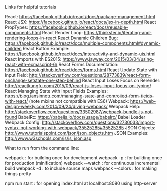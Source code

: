 Links for helpful tutorials 

React: https://facebook.github.io/react/docs/package-management.html
React JSX: https://facebook.github.io/react/docs/jsx-in-depth.html
React PropTypes: https://facebook.github.io/react/docs/reusable-components.html
React Render Loop: https://thinkster.io/iterating-and-rendering-loops-in-react
React Dynamic Children Bug: https://facebook.github.io/react/docs/multiple-components.html#dynamic-children
React Button Example: https://facebook.github.io/react/docs/interactivity-and-dynamic-uis.html
React Imports with ES2015: https://www.jayway.com/2015/03/04/using-react-with-ecmascript-6/
React Forms Documentation: https://facebook.github.io/react/docs/forms.html
React Update State with Input Field: http://stackoverflow.com/questions/28773839/react-form-onchange-setstate-one-step-behind
React Input Loses Focus on Rerender: http://reactkungfu.com/2015/09/react-js-loses-input-focus-on-typing/
React Managing State with Input Fields Examples: https://blog.iansinnott.com/managing-state-and-controlled-form-fields-with-react/ (note mixins not compatible with ES6)
Webpack: https://web-design-weekly.com/2014/09/24/diving-webpack/
Webpack Help: http://stackoverflow.com/questions/33502987/webpack-bundle-js-not-found
BabelRc: https://babeljs.io/docs/usage/babelrc/
Babel Loader Webpack Config: http://stackoverflow.com/questions/32730033/import-syntax-not-working-with-webpack/35525285#35525285
JSON Objects: http://www.tutorialspoint.com/json/json_objects.htm
JSON Examples: http://www.w3schools.com/js/js_json.asp

What to run from the command line:

webpack : for building once for development
webpack -p : for building once for production (minification)
webpack --watch : for continuous incremental build
webpack -d : to include source maps
webpack --colors : for making things pretty

npm run start : for opening index.html at localhost:8080 using http-server

